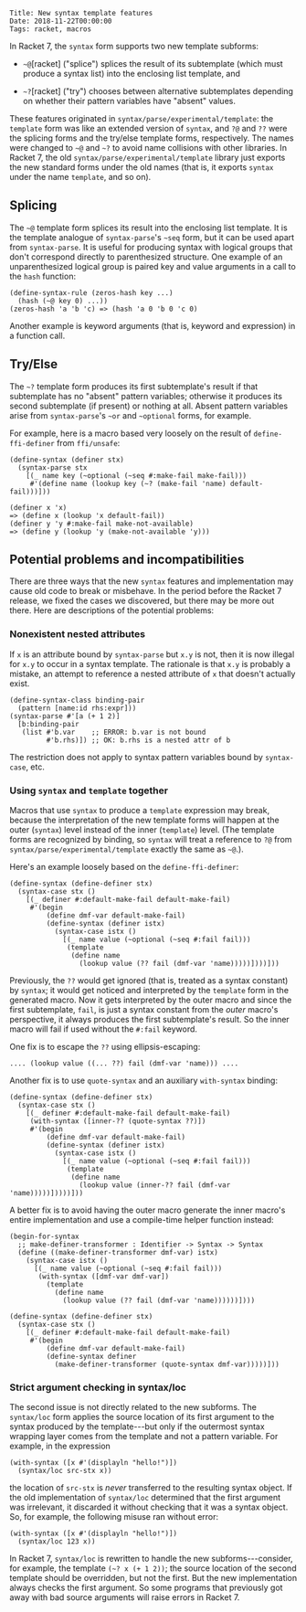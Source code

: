     Title: New syntax template features
    Date: 2018-11-22T00:00:00
    Tags: racket, macros

In Racket 7, the `syntax` form supports two new template subforms:

- `~@`[racket] ("splice") splices the result of its subtemplate (which must
  produce a syntax list) into the enclosing list template, and

- `~?`[racket] ("try") chooses between alternative subtemplates depending on
  whether their pattern variables have "absent" values.

These features originated in `syntax/parse/experimental/template`: the
`template` form was like an extended version of `syntax`, and `?@` and
`??` were the splicing forms and the try/else template forms,
respectively. The names were changed to `~@` and `~?` to avoid name
collisions with other libraries. In Racket 7, the old
`syntax/parse/experimental/template` library just exports the new
standard forms under the old names (that is, it exports `syntax` under
the name `template`, and so on).

<!-- more -->

## Splicing

The `~@` template form splices its result into the enclosing list
template. It is the template analogue of `syntax-parse`'s `~seq` form,
but it can be used apart from `syntax-parse`. It is useful for
producing syntax with logical groups that don't correspond directly to
parenthesized structure. One example of an unparenthesized logical
group is paired key and value arguments in a call to the `hash`
function:

```racket
(define-syntax-rule (zeros-hash key ...)
  (hash (~@ key 0) ...))
(zeros-hash 'a 'b 'c) => (hash 'a 0 'b 0 'c 0)
```

Another example is keyword arguments (that is, keyword and expression)
in a function call.


## Try/Else

The `~?` template form produces its first subtemplate's result if that
subtemplate has no "absent" pattern variables; otherwise it produces
its second subtemplate (if present) or nothing at all. Absent pattern
variables arise from `syntax-parse`'s `~or` and `~optional` forms, for
example.

For example, here is a macro based very loosely on the result of
`define-ffi-definer` from `ffi/unsafe`:

```racket
(define-syntax (definer stx)
  (syntax-parse stx
    [(_ name key (~optional (~seq #:make-fail make-fail)))
     #'(define name (lookup key (~? (make-fail 'name) default-fail)))]))

(definer x 'x)
=> (define x (lookup 'x default-fail))
(definer y 'y #:make-fail make-not-available)
=> (define y (lookup 'y (make-not-available 'y)))
```


## Potential problems and incompatibilities

There are three ways that the new `syntax` features and implementation
may cause old code to break or misbehave. In the period before the
Racket 7 release, we fixed the cases we discovered, but there may be
more out there. Here are descriptions of the potential problems:


### Nonexistent nested attributes

If `x` is an attribute bound by `syntax-parse` but `x.y` is not, then
it is now illegal for `x.y` to occur in a syntax template. The
rationale is that `x.y` is probably a mistake, an attempt to reference
a nested attribute of `x` that doesn't actually exist.

```racket
(define-syntax-class binding-pair
  (pattern [name:id rhs:expr]))
(syntax-parse #'[a (+ 1 2)]
  [b:binding-pair
   (list #'b.var    ;; ERROR: b.var is not bound
         #'b.rhs)]) ;; OK: b.rhs is a nested attr of b
```

The restriction does not apply to syntax pattern variables bound by
`syntax-case`, etc.


### Using `syntax` and `template` together

Macros that use `syntax` to produce a `template` expression may break,
because the interpretation of the new template forms will happen at
the outer (`syntax`) level instead of the inner (`template`)
level. (The template forms are recognized by binding, so `syntax` will
treat a reference to `?@` from `syntax/parse/experimental/template`
exactly the same as `~@`.).

Here's an example loosely based on the `define-ffi-definer`:

```racket
(define-syntax (define-definer stx)
  (syntax-case stx ()
    [(_ definer #:default-make-fail default-make-fail)
     #'(begin
         (define dmf-var default-make-fail)
         (define-syntax (definer istx)
           (syntax-case istx ()
             [(_ name value (~optional (~seq #:fail fail)))
              (template
               (define name
                 (lookup value (?? fail (dmf-var 'name)))))])))]))
```

Previously, the `??` would get ignored (that is, treated as a syntax
constant) by `syntax`; it would get noticed and interpreted by the
`template` form in the generated macro. Now it gets interpreted by the
outer macro and since the first subtemplate, `fail`, is just a syntax
constant from the *outer* macro's perspective, it always produces the
first subtemplate's result. So the inner macro will fail if used
without the `#:fail` keyword.

One fix is to escape the `??` using ellipsis-escaping:

```racket
.... (lookup value ((... ??) fail (dmf-var 'name))) ....
```

Another fix is to use `quote-syntax` and an auxiliary `with-syntax` binding:

```racket
(define-syntax (define-definer stx)
  (syntax-case stx ()
    [(_ definer #:default-make-fail default-make-fail)
     (with-syntax ([inner-?? (quote-syntax ??)])
     #'(begin
         (define dmf-var default-make-fail)
         (define-syntax (definer istx)
           (syntax-case istx ()
             [(_ name value (~optional (~seq #:fail fail)))
              (template
               (define name
                 (lookup value (inner-?? fail (dmf-var 'name)))))]))))]))
```

A better fix is to avoid having the outer macro generate the inner
macro's entire implementation and use a compile-time helper function
instead:

```racket
(begin-for-syntax
  ;; make-definer-transformer : Identifier -> Syntax -> Syntax
  (define ((make-definer-transformer dmf-var) istx)
    (syntax-case istx ()
      [(_ name value (~optional (~seq #:fail fail)))
       (with-syntax ([dmf-var dmf-var])
         (template
           (define name
             (lookup value (?? fail (dmf-var 'name))))))])))

(define-syntax (define-definer stx)
  (syntax-case stx ()
    [(_ definer #:default-make-fail default-make-fail)
     #'(begin
         (define dmf-var default-make-fail)
         (define-syntax definer
           (make-definer-transformer (quote-syntax dmf-var)))))]))
```

### Strict argument checking in syntax/loc

The second issue is not directly related to the new subforms. The
`syntax/loc` form applies the source location of its first argument to
the syntax produced by the template---but only if the outermost syntax
wrapping layer comes from the template and not a pattern variable. For
example, in the expression

```racket
(with-syntax ([x #'(displayln "hello!")])
  (syntax/loc src-stx x))
```

the location of `src-stx` is *never* transferred to the resulting
syntax object. If the old implementation of `syntax/loc` determined
that the first argument was irrelevant, it discarded it without
checking that it was a syntax object. So, for example, the following
misuse ran without error:

```racket
(with-syntax ([x #'(displayln "hello!")])
  (syntax/loc 123 x))
```

In Racket 7, `syntax/loc` is rewritten to handle the new
subforms---consider, for example, the template `(~? x (+ 1 2))`; the
source location of the second template should be overridden, but not
the first. But the new implementation always checks the first
argument. So some programs that previously got away with bad source
arguments will raise errors in Racket 7.
